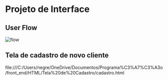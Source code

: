 
# Projeto de Interface

## User Flow


![flow](https://github.com/ICEI-PUC-Minas-PMV-ADS/pmv-ads-2023-2-e1-proj-web-t11-pmv-ads-2023-2-e1-proj-web-t11/assets/149336734/e01ffdfa-d890-4021-819f-33cb18f76b88)


## Tela de cadastro de novo cliente

file:///C:/Users/negre/OneDrive/Documentos/Programa%C3%A7%C3%A3o/front_end/HTML/Tela%20de%20Cadastro/cadastro.html
